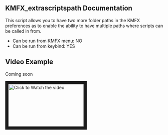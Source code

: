## KMFX_extrascriptspath Documentation

This script allows you to have two more folder paths in the KMFX preferences as to enable the ability to have 
multiple paths where scripts can be called in from.


- Can be run from KMFX menu: NO
- Can be run from keybind: YES


## Video Example
Coming soon

<a href="http://www.youtube.com/watch?feature=player_embedded&v=aYSGDXyM6oo" target="_blank"><img src="http://img.youtube.com/vi/aYSGDXyM6oo/mqdefault.jpg"
alt="Click to Watch the video" width="240" height="135" border="10" /></a>




